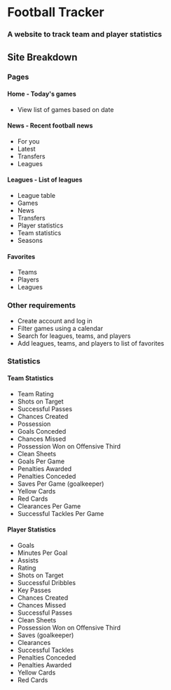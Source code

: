 # Football Tracker
### A website to track team and player statistics 

## Site Breakdown 
### Pages
#### Home - Today's games 
* View list of games based on date

#### News - Recent football news
* For you 
* Latest
* Transfers
* Leagues

#### Leagues - List of leagues 
* League table 
* Games 
* News 
* Transfers
* Player statistics
* Team statistics 
* Seasons 

#### Favorites
* Teams
* Players
* Leagues

### Other requirements 
* Create account and log in 
* Filter games using a calendar 
* Search for leagues, teams, and players 
* Add leagues, teams, and players to list of favorites 

### Statistics
#### Team Statistics 
* Team Rating 
* Shots on Target 
* Successful Passes 
* Chances Created
* Possession 
* Goals Conceded
* Chances Missed 
* Possession Won on Offensive Third
* Clean Sheets
* Goals Per Game
* Penalties Awarded
* Penalties Conceded
* Saves Per Game (goalkeeper)
* Yellow Cards 
* Red Cards
* Clearances Per Game
* Successful Tackles Per Game

#### Player Statistics 
* Goals 
* Minutes Per Goal
* Assists
* Rating
* Shots on Target
* Successful Dribbles
* Key Passes
* Chances Created
* Chances Missed
* Successful Passes
* Clean Sheets
* Possession Won on Offensive Third
* Saves (goalkeeper)
* Clearances 
* Successful Tackles
* Penalties Conceded 
* Penalties Awarded
* Yellow Cards
* Red Cards
